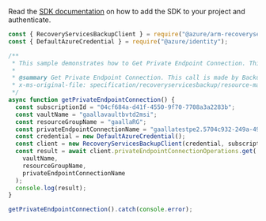 Read the [SDK documentation](https://github.com/Azure/azure-sdk-for-js/blob/%40azure%2Farm-recoveryservicesbackup_9.0.0/sdk/recoveryservicesbackup/arm-recoveryservicesbackup/README.md) on how to add the SDK to your project and authenticate.

```javascript
const { RecoveryServicesBackupClient } = require("@azure/arm-recoveryservicesbackup");
const { DefaultAzureCredential } = require("@azure/identity");

/**
 * This sample demonstrates how to Get Private Endpoint Connection. This call is made by Backup Admin.
 *
 * @summary Get Private Endpoint Connection. This call is made by Backup Admin.
 * x-ms-original-file: specification/recoveryservicesbackup/resource-manager/Microsoft.RecoveryServices/stable/2022-03-01/examples/PrivateEndpointConnection/GetPrivateEndpointConnection.json
 */
async function getPrivateEndpointConnection() {
  const subscriptionId = "04cf684a-d41f-4550-9f70-7708a3a2283b";
  const vaultName = "gaallavaultbvtd2msi";
  const resourceGroupName = "gaallaRG";
  const privateEndpointConnectionName = "gaallatestpe2.5704c932-249a-490b-a142-1396838cd3b";
  const credential = new DefaultAzureCredential();
  const client = new RecoveryServicesBackupClient(credential, subscriptionId);
  const result = await client.privateEndpointConnectionOperations.get(
    vaultName,
    resourceGroupName,
    privateEndpointConnectionName
  );
  console.log(result);
}

getPrivateEndpointConnection().catch(console.error);
```
